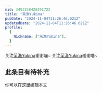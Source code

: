 ```yaml
---
mid: 3493258420291722
title: "茉漁Yukina"
pubDate: "2024-11-04T11:26:46.021Z"
updatedDate: "2024-11-04T11:26:46.021Z"
profile:
  {
    Nickname: ["茉漁Yukina"],
  }
---
```


关注[茉漁Yukina](https://space.bilibili.com/3493258420291722)谢谢喵~ 关注[茉漁Yukina](https://space.bilibili.com/3493258420291722)谢谢喵~

## 此条目有待补充
你可以在[这里](https://github.com/Yuhanawa/VTuber.ICU/edit/master/src/content/v/茉漁Yukina/index.md)编辑本文
